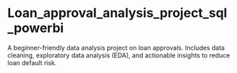 # Loan_approval_analysis_project_sql_powerbi
A beginner-friendly data analysis project on loan approvals. Includes data cleaning, exploratory data analysis (EDA), and actionable insights to reduce loan default risk.
